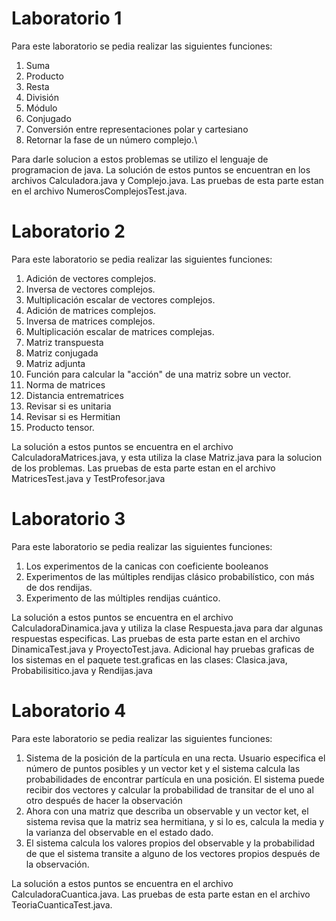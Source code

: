 # Laboratorio 1 
Para este laboratorio se pedia realizar las siguientes funciones:
1. Suma
2. Producto
3. Resta
4. División
5. Módulo
6. Conjugado
7. Conversión entre representaciones polar y cartesiano
8. Retornar la fase de un número complejo.\


Para darle solucion a estos problemas se utilizo el lenguaje de programacion de java. La solución de estos puntos se encuentran en los archivos Calculadora.java y Complejo.java. Las pruebas de esta parte estan en el archivo NumerosComplejosTest.java.

# Laboratorio 2
Para este laboratorio se pedia realizar las siguientes funciones:
1. Adición de vectores complejos.
2. Inversa de vectores complejos.
3. Multiplicación escalar de vectores complejos.
4. Adición de matrices complejos.
5. Inversa de matrices complejos.
6. Multiplicación escalar de matrices complejas.
7. Matriz transpuesta
8. Matriz conjugada
9. Matriz adjunta
10. Función para calcular la "acción" de una matriz sobre un vector.
11. Norma de matrices
12. Distancia entrematrices
13. Revisar si es unitaria
14. Revisar si es Hermitian
15. Producto tensor.

La solución a estos puntos se encuentra en el archivo CalculadoraMatrices.java, y esta utiliza la clase Matriz.java para la solucion de los problemas. Las pruebas de esta parte estan en el archivo MatricesTest.java y TestProfesor.java

# Laboratorio 3
Para este laboratorio se pedia realizar las siguientes funciones:
1. Los experimentos de la canicas con coeficiente booleanos
2. Experimentos de las múltiples rendijas clásico probabilístico, con más de dos rendijas.
3. Experimento de las múltiples rendijas cuántico.

La solución a estos puntos se encuentra en el archivo CalculadoraDinamica.java y utiliza la clase Respuesta.java para dar algunas respuestas especificas. Las pruebas de esta parte estan en el archivo DinamicaTest.java y ProyectoTest.java. Adicional hay pruebas graficas de los sistemas en el paquete test.graficas en las clases: Clasica.java, Probabilisitico.java y Rendijas.java

# Laboratorio 4
Para este laboratorio se pedia realizar las siguientes funciones:
1. Sistema de la posición de la partícula en una recta. Usuario especifica el número de puntos posibles y un vector ket y el sistema calcula las probabilidades de encontrar partícula en una posición. El sistema puede recibir dos vectores y calcular la probabilidad de transitar de el uno al otro después de hacer la observación
2. Ahora con una matriz que describa un observable y un vector ket, el sistema revisa que la matriz sea hermitiana, y si lo es, calcula la media y la varianza del observable en el estado dado.
3. El sistema calcula los valores propios del observable y la probabilidad de que el sistema transite a alguno de los vectores propios después de la observación.

La solución a estos puntos se encuentra en el archivo CalculadoraCuantica.java. Las pruebas de esta parte estan en el archivo TeoriaCuanticaTest.java.